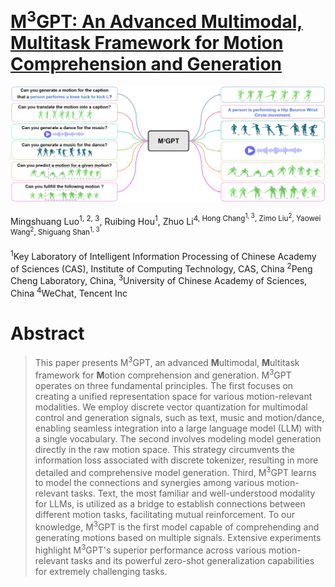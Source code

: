 # [M<sup>3</sup>GPT: An Advanced Multimodal, Multitask Framework for Motion Comprehension and Generation](https://arxiv.org/abs/2405.16273)

![](./assets/introduction_pic.png)

Mingshuang Luo<sup>1, 2, 3</sup>, Ruibing Hou<sup>1</sup>, Zhuo Li<sup>4, Hong Chang<sup>1, 3</sup>, Zimo Liu<sup>2</sup>, Yaowei Wang<sup>2</sup>, Shiguang Shan<sup>1, 3</sup>

<sup>1</sup>Key Laboratory of Intelligent Information Processing of Chinese Academy of Sciences (CAS),
Institute of Computing Technology, CAS, China <sup>2</sup>Peng Cheng Laboratory, China,
<sup>3</sup>University of Chinese Academy of Sciences, China
<sup>4</sup>WeChat, Tencent Inc

# Abstract
> This paper presents M<sup>3</sup>GPT, an advanced **M**ultimodal, **M**ultitask  framework for **M**otion comprehension and generation.  M<sup>3</sup>GPT operates on three fundamental principles. The first focuses on creating a unified representation space for various motion-relevant modalities. We employ discrete vector quantization for multimodal control and generation signals, such as text, music and motion/dance,  enabling  seamless integration into a large language model (LLM) with a single vocabulary.
The second involves modeling model generation directly in the raw motion space. This strategy circumvents the information loss associated with discrete tokenizer, resulting in more detailed and comprehensive model generation. Third, M<sup>3</sup>GPT learns to model the connections and synergies among various motion-relevant tasks. Text, the most familiar and well-understood modality for LLMs, is utilized as a bridge to establish connections between different motion tasks, facilitating mutual 
reinforcement. To our knowledge, M<sup>3</sup>GPT is the first model capable of comprehending and generating motions based on multiple signals.
Extensive experiments highlight M<sup>3</sup>GPT's superior performance across various motion-relevant tasks and its powerful zero-shot generalization capabilities for extremely challenging tasks.
